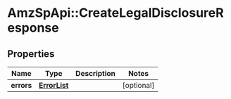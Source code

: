 # AmzSpApi::CreateLegalDisclosureResponse

## Properties
Name | Type | Description | Notes
------------ | ------------- | ------------- | -------------
**errors** | [**ErrorList**](ErrorList.md) |  | [optional] 

